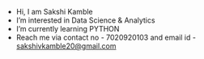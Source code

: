 -  Hi, I am Sakshi Kamble
-  I’m interested in Data Science & Analytics
-  I’m currently learning PYTHON
-  Reach me via contact no - 7020920103 and email id - sakshivkamble20@gmail.com

<!---
KambleSakshii/KambleSakshii is a ✨ special ✨ repository because its `README.md` (this file) appears on your GitHub profile.
You can click the Preview link to take a look at your changes.
--->
